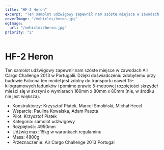 ```yaml
---
title: "HF-2 Heron"
excerpt: "Ten samolot udźwigowy zapewnił nam szóste miejsce w zawodach Air Cargo Challenge 2013 w Portugalii."
coverImage: "/vehicles/heron.jpg"
ogImage:
  url: "/vehicles/heron.jpg"
priority: "2"
---
```


# HF-2 Heron

Ten samolot udźwigowy zapewnił nam szóste miejsce w zawodach Air Cargo Challenge 2013 w Portugalii. Dzięki doświadczeniu zdobytemu przy budowie Falcona ten model jest zdolny do transportu nawet 15-kilogramowych ładunków i pomimo prawie 5-metrowej rozpiętości skrzydeł mieści się w skrzyni o wymiarach 160mm x 80mm x 80mm (nie, w środku nie jest większa).

- Konstruktorzy: Krzysztof Płatek, Marcel Smoliński, Michał Hecel
- Wsparcie: Paulina Kowalska, Adam Paszta
- Pilot: Krzysztof Płatek
- Kategoria: samolot udźwigowy
- Rozpiętość: 4950mm
- Udźwig max: 15kg w warunkach regulaminu
- Masa: 4800g
- Przeznaczenie: Air Cargo Challenge 2013 Portugal

